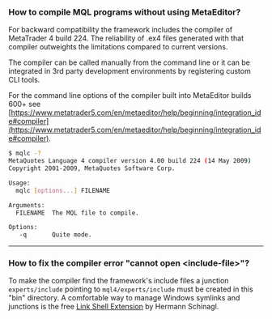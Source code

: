 
### How to compile MQL programs without using MetaEditor?
For backward compatibility the framework includes the compiler of MetaTrader 4 build 224. The reliability of .ex4 files
generated with that compiler outweights the limitations compared to current versions.

The compiler can be called manually from the command line or it can be integrated in 3rd party development environments by
registering custom CLI tools.

For the command line options of the compiler built into MetaEditor builds 600+ see [https://www.metatrader5.com/en/metaeditor/help/beginning/integration_ide#compiler](https://www.metatrader5.com/en/metaeditor/help/beginning/integration_ide#compiler).

```bash
$ mqlc -?
MetaQuotes Language 4 compiler version 4.00 build 224 (14 May 2009)
Copyright 2001-2009, MetaQuotes Software Corp.

Usage:
  mqlc [options...] FILENAME

Arguments:
  FILENAME  The MQL file to compile.

Options:
   -q       Quite mode.
```
- - -

### How to fix the compiler error "cannot open &lt;include-file&gt;"?
To make the compiler find the framework's include files a junction `experts/include` pointing to `mql4/experts/include`
must be created in this "bin" directory. A comfortable way to manage Windows symlinks and junctions is the free
[Link Shell Extension](http://schinagl.priv.at/nt/hardlinkshellext/linkshellextension.html) by Hermann Schinagl.
